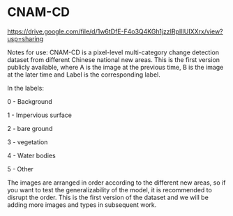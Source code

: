# CNAM-CD

https://drive.google.com/file/d/1w6tDfE-F4o3Q4KGh1jzzIRpIlIUIXXrx/view?usp=sharing

Notes for use:
CNAM-CD is a pixel-level multi-category change detection dataset from different Chinese national new areas. This is the first version publicly available, where A is the image at the previous time, B is the image at the later time and Label is the corresponding label.


In the labels:

0 - Background

1 - Impervious surface

2 - bare ground

3 - vegetation 

4 - Water bodies

5 - Other

The images are arranged in order according to the different new areas, so if you want to test the generalizability of the model, it is recommended to disrupt the order. This is the first version of the dataset and we will be adding more images and types in subsequent work.

